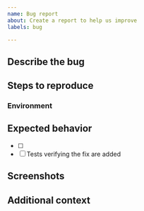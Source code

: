 ```yaml
---
name: Bug report
about: Create a report to help us improve
labels: bug

---
```


## Describe the bug
<!-- A clear and concise description of what the bug is -->

## Steps to reproduce
<!-- Please describe in detail how the bug can be reproduced -->

### Environment
<!-- Please explain on what branch you experienced this bug or write the commit hash that has introduced the bug -->

## Expected behavior
<!-- A clear and concise description of what you expected to happen. Add checklist item(s) and remove examples not applicable -->
- [ ] <!-- Issue specific criteria -->
- [ ] Tests verifying the fix are added

## Screenshots 
<!-- If applicable, add screenshots/videos to help explain your problem -->

## Additional context
<!-- Add any other context about the problem here, e.g. if only applicable on certain browsers or devices -->
